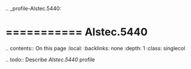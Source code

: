 .. _profile-Alstec.5440:

===========
Alstec.5440
===========

.. contents:: On this page
    :local:
    :backlinks: none
    :depth: 1
    :class: singlecol

.. todo::
    Describe *Alstec.5440* profile

